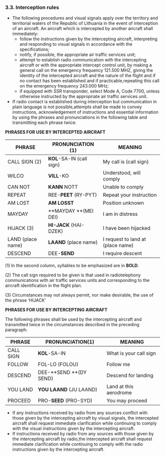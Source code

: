 ### 3.3. **Interception rules**

- The following procedures and visual signals apply over the territory and territorial waters of the Republic of Lithuania in the event of interception of an aircraft. An aircraft which is intercepted by another aircraft shall immediately:
  - follow the instructions given by the intercepting aircraft, interpreting and responding to visual signals in accordance with the specifications;
  - notify, if possible, the appropriate air traffic services unit;
  - attempt to establish radio communication with the intercepting aircraft or with the appropriate intercept control unit, by making a general call on the emergency frequency 121.500 MHZ, giving the identity of the intercepted aircraft and the nature of the flight and if no contact has been established and if practicable,repeating this call on the emergency frequency 243.000 MHz;
  - if equipped with SSR transponder, select Mode A, Code 7700, unless otherwise instructed by the appropriate air traffic services unit.
- If radio contact is established during interception but communication in plain language is not possible,attempts  shall  be  made  to  convey  instructions,  acknowledgement of  instructions  and  essential  information  by using the phrases and pronunciations in the following table and transmitting each phrase twice:

**PHRASES FOR USE BY INTERCEPTED AIRCRAFT**

| PHRASE            | PRONUNCIATION (1)         | MEANING                           |
| ----------------- | ------------------------- | --------------------------------- |
| CALL SIGN (2)     | **KOL**-SA-IN (call sign) | My call is (call sign)            |
| WILCO             | **VILL**-KO               | Understood, will comply           |
| CAN NOT           | **KANN** NOTT             | Unable to comply                  |
| REPEAT            | REE-**PEET** (RY-PYT)     | Repeat your instruction           |
| AM LOST           | **AM LOSST**              | Position unknown                  |
| MAYDAY            | **MAYDAY **(MEI DEI)      | I am in distress                  |
| HIJACK (3)        | **HI-JACK** (HAI-DZEK)    | I have been hijacked              |
| LAND (place name) | **LAAND** (place name)    | I request to land at (place name) |
| DESCEND           | DEE-**SEND**              | I require descent                 |

(1) In the second column, syllables to be emphasized are in **BOLD**.

(2) The call sign required to be given is that used in radiotelephony communications with air traffic services units and corresponding to the aircraft identification in the flight plan.

(3) Circumstances may not always permit, nor make desirable, the use of the phrase ‘HIJACK'



**PHRASES FOR USE BY INTERCEPTING AIRCRAFT**

The  following  phrases  shall  be  used  by  the  intercepting  aircraft  and  transmitted  twice  in  the  circumstances described in the preceding paragraph:

| PHRASE    | PRONUNCIATION(1)         | MEANING                |
| --------- | ------------------------ | ---------------------- |
| CALL SIGN | **KOL**-SA-IN            | What is your call sign |
| FOLLOW    | FOL-LO (FOLOU)           | Follow me              |
| DESCEND   | DEE-**SEND **(DY SEND)   | Descend for landing    |
| YOU LAND  | **YOU LAAND** (JU LAAND) | Land at this aerodrome |
| PROCEED   | PRO-**SEED** (PRO-SYD)   | You may proceed        |

- If any instructions received by radio from any sources conflict with those given by the intercepting aircraft by visual signals, the intercepted aircraft shall request immediate clarification while continuing to comply with the visual instructions given by the intercepting aircraft. 
- If instructions received by radio from any sources with those given by the intercepting aircraft by radio,the intercepted aircraft shall request immediate clarification while continuing to comply with the radio instructions given by the intercepting aircraft.